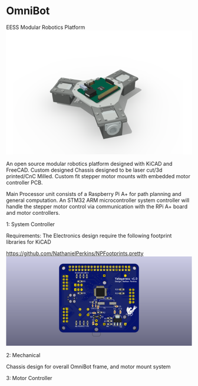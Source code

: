 # OmniBot
EESS Modular Robotics Platform
![Alt text](Screenshots/omnibot-preview.png "OmniBot Render")

An open source modular robotics platform designed with KiCAD and FreeCAD.
Custom designed Chassis designed to be laser cut/3d printed/CnC Milled. Custom fit stepper motor mounts with embedded motor controller PCB.

Main Processor unit consists of a Raspberry Pi A+ for path planning and general computation. An STM32 ARM microcontroller system controller will handle the stepper motor control via communication with the RPi A+ board and motor controllers. 

1: System Controller

Requirements: The Electronics design require the following footprint libraries for KiCAD

https://github.com/NathanielPerkins/NPFootprints.pretty
![Alt text](Screenshots/Electronics/SystemController.png "System Controller")

2: Mechanical

Chassis design for overall OmniBot frame, and motor mount system

3: Motor Controller

